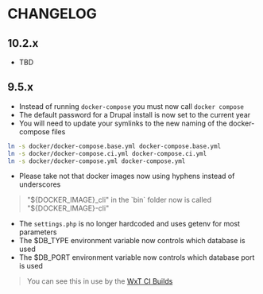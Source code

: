 # CHANGELOG

## 10.2.x

- TBD

## 9.5.x

- Instead of running `docker-compose` you must now call `docker compose`
- The default password for a Drupal install is now set to the current year
- You will need to update your symlinks to the new naming of the docker-compose files

```sh
ln -s docker/docker-compose.base.yml docker-compose.base.yml
ln -s docker/docker-compose.ci.yml docker-compose.ci.yml
ln -s docker/docker-compose.yml docker-compose.yml
```

- Please take not that docker images now using hyphens instead of underscores

> "${DOCKER_IMAGE}_cli" in the `bin` folder now is called "${DOCKER_IMAGE}-cli"

- The `settings.php` is no longer hardcoded and uses getenv for most parameters
- The $DB_TYPE environment variable now controls which database is used
- The $DB_PORT environment variable now controls which database port is used

> You can see this in use by the [WxT CI Builds](https://github.com/drupalwxt/wxt/blob/4.5.x/.github/workflows/build.yml#L36)
